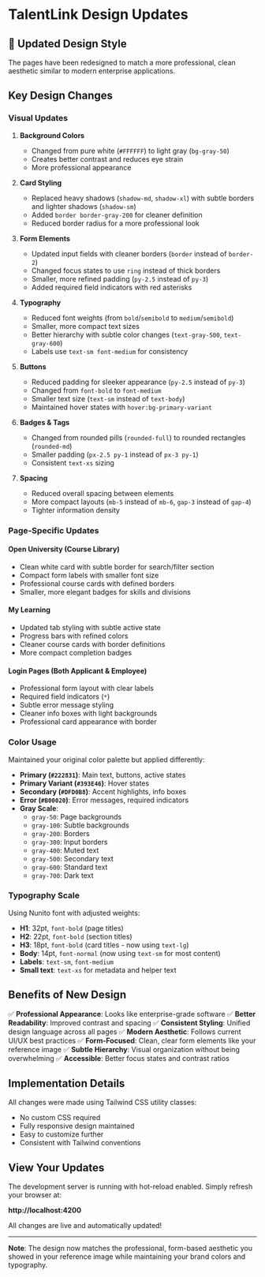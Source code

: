 # TalentLink Design Updates

## 🎨 Updated Design Style

The pages have been redesigned to match a more professional, clean aesthetic similar to modern enterprise applications.

## Key Design Changes

### Visual Updates

1. **Background Colors**
   - Changed from pure white (`#FFFFFF`) to light gray (`bg-gray-50`)
   - Creates better contrast and reduces eye strain
   - More professional appearance

2. **Card Styling**
   - Replaced heavy shadows (`shadow-md`, `shadow-xl`) with subtle borders and lighter shadows (`shadow-sm`)
   - Added `border border-gray-200` for cleaner definition
   - Reduced border radius for a more professional look

3. **Form Elements**
   - Updated input fields with cleaner borders (`border` instead of `border-2`)
   - Changed focus states to use `ring` instead of thick borders
   - Smaller, more refined padding (`py-2.5` instead of `py-3`)
   - Added required field indicators with red asterisks

4. **Typography**
   - Reduced font weights (from `bold`/`semibold` to `medium`/`semibold`)
   - Smaller, more compact text sizes
   - Better hierarchy with subtle color changes (`text-gray-500`, `text-gray-600`)
   - Labels use `text-sm font-medium` for consistency

5. **Buttons**
   - Reduced padding for sleeker appearance (`py-2.5` instead of `py-3`)
   - Changed from `font-bold` to `font-medium`
   - Smaller text size (`text-sm` instead of `text-body`)
   - Maintained hover states with `hover:bg-primary-variant`

6. **Badges & Tags**
   - Changed from rounded pills (`rounded-full`) to rounded rectangles (`rounded-md`)
   - Smaller padding (`px-2.5 py-1` instead of `px-3 py-1`)
   - Consistent `text-xs` sizing

7. **Spacing**
   - Reduced overall spacing between elements
   - More compact layouts (`mb-5` instead of `mb-6`, `gap-3` instead of `gap-4`)
   - Tighter information density

### Page-Specific Updates

#### Open University (Course Library)
- Clean white card with subtle border for search/filter section
- Compact form labels with smaller font size
- Professional course cards with defined borders
- Smaller, more elegant badges for skills and divisions

#### My Learning
- Updated tab styling with subtle active state
- Progress bars with refined colors
- Cleaner course cards with border definitions
- More compact completion badges

#### Login Pages (Both Applicant & Employee)
- Professional form layout with clear labels
- Required field indicators (`*`)
- Subtle error message styling
- Cleaner info boxes with light backgrounds
- Professional card appearance with border

### Color Usage

Maintained your original color palette but applied differently:

- **Primary (`#222831`)**: Main text, buttons, active states
- **Primary Variant (`#393E46`)**: Hover states
- **Secondary (`#DFD0B8`)**: Accent highlights, info boxes
- **Error (`#B00020`)**: Error messages, required indicators
- **Gray Scale**: 
  - `gray-50`: Page backgrounds
  - `gray-100`: Subtle backgrounds
  - `gray-200`: Borders
  - `gray-300`: Input borders
  - `gray-400`: Muted text
  - `gray-500`: Secondary text
  - `gray-600`: Standard text
  - `gray-700`: Dark text

### Typography Scale

Using Nunito font with adjusted weights:

- **H1**: 32pt, `font-bold` (page titles)
- **H2**: 22pt, `font-bold` (section titles)
- **H3**: 18pt, `font-bold` (card titles - now using `text-lg`)
- **Body**: 14pt, `font-normal` (now using `text-sm` for most content)
- **Labels**: `text-sm`, `font-medium`
- **Small text**: `text-xs` for metadata and helper text

## Benefits of New Design

✅ **Professional Appearance**: Looks like enterprise-grade software
✅ **Better Readability**: Improved contrast and spacing
✅ **Consistent Styling**: Unified design language across all pages
✅ **Modern Aesthetic**: Follows current UI/UX best practices
✅ **Form-Focused**: Clean, clear form elements like your reference image
✅ **Subtle Hierarchy**: Visual organization without being overwhelming
✅ **Accessible**: Better focus states and contrast ratios

## Implementation Details

All changes were made using Tailwind CSS utility classes:

- No custom CSS required
- Fully responsive design maintained
- Easy to customize further
- Consistent with Tailwind conventions

## View Your Updates

The development server is running with hot-reload enabled. Simply refresh your browser at:

**http://localhost:4200**

All changes are live and automatically updated!

---

**Note**: The design now matches the professional, form-based aesthetic you showed in your reference image while maintaining your brand colors and typography.
